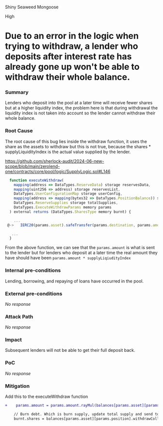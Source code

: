 Shiny Seaweed Mongoose

High

# Due to an error in the logic when trying to withdraw, a lender who deposits after interest rate has already gone up won't be able to withdraw their whole balance.

### Summary

Lenders who deposit into the pool at a later time will receive fewer shares but at a higher liquidity index, the problem here is that during withdrawal the liquidity index is not taken into account so the lender cannot withdraw their whole balance.

### Root Cause

The root cause of this bug lies inside the withdraw function, it uses the share as the assets to withdraw but this is not true, because the shares * supplyLiquidityIndex is the actual value supplied by the lender.

https://github.com/sherlock-audit/2024-06-new-scope/blob/main/zerolend-one/contracts/core/pool/logic/SupplyLogic.sol#L146

```js
  function executeWithdraw(
    mapping(address => DataTypes.ReserveData) storage reservesData,
    mapping(uint256 => address) storage reservesList,
    DataTypes.UserConfigurationMap storage userConfig,
    mapping(address => mapping(bytes32 => DataTypes.PositionBalance)) storage balances,
    DataTypes.ReserveSupplies storage totalSupplies,
    DataTypes.ExecuteWithdrawParams memory params
  ) external returns (DataTypes.SharesType memory burnt) {

    ...
 @->   IERC20(params.asset).safeTransfer(params.destination, params.amount);

   ...
  }

```

From the above function, we can see that the `params.amount` is what is sent to the lender but for lenders who deposit at a later time the real amount they have should have been  `params.amount * supplyLiqiudityIndex`

### Internal pre-conditions

Lending, borrowing, and repaying of loans have occurred in the pool.

### External pre-conditions

_No response_

### Attack Path

_No response_

### Impact

Subsequent lenders will not be able to get their full deposit back.

### PoC

_No response_

### Mitigation

Add this to the executeWithdraw function

```diff
+    params.amount = params.amount.rayMul(balances[params.asset][params.position].lastSupplyLiquidtyIndex);

    // Burn debt. Which is burn supply, update total supply and send tokens to the user
    burnt.shares = balances[params.asset][params.position].withdrawCollateral(totalSupplies, params.amount, cache.nextLiquidityIndex);
```